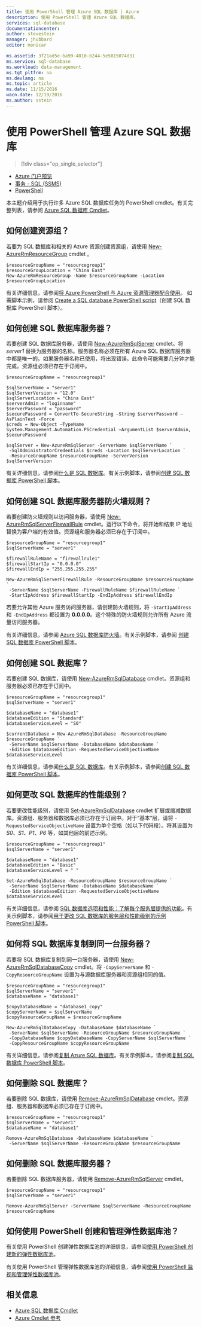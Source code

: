 ```yaml
---
title: 使用 PowerShell 管理 Azure SQL 数据库 | Azure
description: 使用 PowerShell 管理 Azure SQL 数据库。
services: sql-database
documentationcenter: 
author: stevestein
manager: jhubbard
editor: monicar

ms.assetid: 3f21ad5e-ba99-4010-b244-5e5815074d31
ms.service: sql-database
ms.workload: data-management
ms.tgt_pltfrm: na
ms.devlang: na
ms.topic: article
ms.date: 11/15/2016
wacn.date: 12/19/2016
ms.author: sstein
---
```


# 使用 PowerShell 管理 Azure SQL 数据库

> [!div class="op_single_selector"]
- [Azure 门户预览](./sql-database-manage-portal.md)
- [事务 - SQL (SSMS)](./sql-database-manage-azure-ssms.md)
- [PowerShell](./sql-database-manage-powershell.md)

本主题介绍用于执行许多 Azure SQL 数据库任务的 PowerShell cmdlet。有关完整列表，请参阅 [Azure SQL 数据库 Cmdlet](https://msdn.microsoft.com/zh-cn/library/mt574084(v=azure.300).aspx)。

## 如何创建资源组？
若要为 SQL 数据库和相关的 Azure 资源创建资源组，请使用 [New-AzureRmResourceGroup](https://msdn.microsoft.com/zh-cn/library/azure/mt759837(v=azure.300).aspx) cmdlet 。

```
$resourceGroupName = "resourcegroup1"
$resourceGroupLocation = "China East"
New-AzureRmResourceGroup -Name $resourceGroupName -Location $resourceGroupLocation
```

有关详细信息，请参阅[将 Azure PowerShell 与 Azure 资源管理器配合使用](../azure-resource-manager/powershell-azure-resource-manager.md)。
如需脚本示例，请参阅 [Create a SQL database PowerShell script](./sql-database-get-started-powershell.md#create-a-sql-database-powershell-script)（创建 SQL 数据库 PowerShell 脚本）。

## 如何创建 SQL 数据库服务器？
若要创建 SQL 数据库服务器，请使用 [New-AzureRmSqlServer](https://msdn.microsoft.com/zh-cn/library/azure/mt603715(v=azure.300).aspx) cmdlet。将 *server1* 替换为服务器的名称。服务器名称必须在所有 Azure SQL 数据库服务器中都是唯一的。如果服务器名称已使用，将出现错误。此命令可能需要几分钟才能完成。资源组必须已存在于订阅中。

    $resourceGroupName = "resourcegroup1"

    $sqlServerName = "server1"
    $sqlServerVersion = "12.0"
    $sqlServerLocation = "China East"
    $serverAdmin = "loginname"
    $serverPassword = "password" 
    $securePassword = ConvertTo-SecureString –String $serverPassword –AsPlainText -Force
    $creds = New-Object –TypeName System.Management.Automation.PSCredential –ArgumentList $serverAdmin, $securePassword

    $sqlServer = New-AzureRmSqlServer -ServerName $sqlServerName `
     -SqlAdministratorCredentials $creds -Location $sqlServerLocation `
     -ResourceGroupName $resourceGroupName -ServerVersion $sqlServerVersion

有关详细信息，请参阅[什么是 SQL 数据库](./sql-database-technical-overview.md)。有关示例脚本，请参阅[创建 SQL 数据库 PowerShell 脚本](./sql-database-get-started-powershell.md#create-a-sql-database-powershell-script)。

## 如何创建 SQL 数据库服务器防火墙规则？
若要创建防火墙规则以访问服务器，请使用 [New-AzureRmSqlServerFirewallRule](https://msdn.microsoft.com/zh-cn/library/azure/mt603860(v=azure.300).aspx) cmdlet。运行以下命令，将开始和结束 IP 地址替换为客户端的有效值。资源组和服务器必须已存在于订阅中。

    $resourceGroupName = "resourcegroup1"
    $sqlServerName = "server1"

    $firewallRuleName = "firewallrule1"
    $firewallStartIp = "0.0.0.0"
    $firewallEndIp = "255.255.255.255"

    New-AzureRmSqlServerFirewallRule -ResourceGroupName $resourceGroupName `
     -ServerName $sqlServerName -FirewallRuleName $firewallRuleName `
     -StartIpAddress $firewallStartIp -EndIpAddress $firewallEndIp

若要允许其他 Azure 服务访问服务器，请创建防火墙规则，将 `-StartIpAddress` 和 `-EndIpAddress` 都设置为 **0.0.0.0**。这个特殊的防火墙规则允许所有 Azure 流量访问服务器。

有关详细信息，请参阅 [Azure SQL 数据库防火墙](./sql-database-firewall-configure.md)。有关示例脚本，请参阅 [创建 SQL 数据库 PowerShell 脚本](./sql-database-get-started-powershell.md#create-a-sql-database-powershell-script)。

## 如何创建 SQL 数据库？
若要创建 SQL 数据库，请使用 [New-AzureRmSqlDatabase](https://msdn.microsoft.com/zh-cn/library/azure/mt619339(v=azure.300).aspx) cmdlet。资源组和服务器必须已存在于订阅中。

    $resourceGroupName = "resourcegroup1"
    $sqlServerName = "server1"

    $databaseName = "database1"
    $databaseEdition = "Standard"
    $databaseServiceLevel = "S0"

    $currentDatabase = New-AzureRmSqlDatabase -ResourceGroupName $resourceGroupName `
     -ServerName $sqlServerName -DatabaseName $databaseName `
     -Edition $databaseEdition -RequestedServiceObjectiveName $databaseServiceLevel

有关详细信息，请参阅[什么是 SQL 数据库](./sql-database-technical-overview.md)。有关示例脚本，请参阅[创建 SQL 数据库 PowerShell 脚本](./sql-database-get-started-powershell.md#create-a-sql-database-powershell-script)。

## 如何更改 SQL 数据库的性能级别？
若要更改性能级别，请使用 [Set-AzureRmSqlDatabase](https://msdn.microsoft.com/zh-cn/library/azure/mt619433(v=azure.300).aspx) cmdlet 扩展或缩减数据库。资源组、服务器和数据库必须已存在于订阅中。对于“基本”层，请将 `-RequestedServiceObjectiveName` 设置为单个空格（如以下代码段）。将其设置为 *S0*、*S1*、*P1*、*P6* 等，如其他层的前述示例。

    $resourceGroupName = "resourcegroup1"
    $sqlServerName = "server1"

    $databaseName = "database1"
    $databaseEdition = "Basic"
    $databaseServiceLevel = " "

    Set-AzureRmSqlDatabase -ResourceGroupName $resourceGroupName `
     -ServerName $sqlServerName -DatabaseName $databaseName `
     -Edition $databaseEdition -RequestedServiceObjectiveName $databaseServiceLevel

有关详细信息，请参阅 [SQL 数据库选项和性能：了解每个服务层提供的功能](./sql-database-service-tiers.md)。有关示例脚本，请参阅[用于更改 SQL 数据库的服务层和性能级别的示例 PowerShell 脚本](./sql-database-scale-up-powershell.md#sample-powershell-script-to-change-the-service-tier-and-performance-level-of-your-sql-database)。

## 如何将 SQL 数据库复制到同一台服务器？
若要将 SQL 数据库复制到同一台服务器，请使用 [New-AzureRmSqlDatabaseCopy](https://msdn.microsoft.com/zh-cn/library/azure/mt603644(v=azure.300).aspx) cmdlet。将 `-CopyServerName` 和 `-CopyResourceGroupName` 设置为与源数据库服务器和资源组相同的值。

    $resourceGroupName = "resourcegroup1"
    $sqlServerName = "server1"
    $databaseName = "database1"

    $copyDatabaseName = "database1_copy"
    $copyServerName = $sqlServerName
    $copyResourceGroupName = $resourceGroupName

    New-AzureRmSqlDatabaseCopy -DatabaseName $databaseName `
     -ServerName $sqlServerName -ResourceGroupName $resourceGroupName `
     -CopyDatabaseName $copyDatabaseName -CopyServerName $sqlServerName `
     -CopyResourceGroupName $copyResourceGroupName

有关详细信息，请参阅[复制 Azure SQL 数据库](./sql-database-copy.md)。有关示例脚本，请参阅[复制 SQL 数据库 PowerShell 脚本](./sql-database-copy-powershell.md#example-powershell-script)。

## 如何删除 SQL 数据库？
若要删除 SQL 数据库，请使用 [Remove-AzureRmSqlDatabase](https://msdn.microsoft.com/zh-cn/library/azure/mt619368(v=azure.300).aspx) cmdlet。资源组、服务器和数据库必须已存在于订阅中。

    $resourceGroupName = "resourcegroup1"
    $sqlServerName = "server1"
    $databaseName = "database1"

    Remove-AzureRmSqlDatabase -DatabaseName $databaseName `
     -ServerName $sqlServerName -ResourceGroupName $resourceGroupName

## 如何删除 SQL 数据库服务器？
若要删除 SQL 数据库服务器，请使用 [Remove-AzureRmSqlServer](https://msdn.microsoft.com/zh-cn/library/azure/mt603488(v=azure.300).aspx) cmdlet。

    $resourceGroupName = "resourcegroup1"
    $sqlServerName = "server1"

    Remove-AzureRmSqlServer -ServerName $sqlServerName -ResourceGroupName $resourceGroupName

## 如何使用 PowerShell 创建和管理弹性数据库池？
有关使用 PowerShell 创建弹性数据库池的详细信息，请参阅[使用 PowerShell 创建新的弹性数据库池](./sql-database-elastic-pool-create-powershell.md)。

有关使用 PowerShell 管理弹性数据库池的详细信息，请参阅[使用 PowerShell 监视和管理弹性数据库池](./sql-database-elastic-pool-manage-powershell.md)。

## 相关信息
- [Azure SQL 数据库 Cmdlet](https://msdn.microsoft.com/zh-cn/library/azure/mt574084(v=azure.300).aspx)
- [Azure Cmdlet 参考](https://msdn.microsoft.com/zh-cn/library/azure/dn708514(v=azure.300).aspx)

<!---HONumber=Mooncake_1212_2016-->